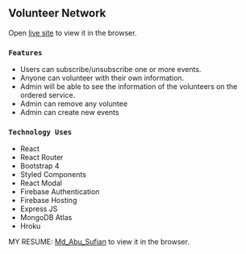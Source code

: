 
## Volunteer Network
Open [live site](https://v-host-b02b6.web.app/) to view it in the browser.

### `Features`

<ul>
  <li>Users can subscribe/unsubscribe one or more events.</li>
    <li>Anyone can volunteer with their own information.</li>
    <li>Admin will be able to see the information of the volunteers on the ordered service.</li>
    <li>Admin can remove any voluntee</li>
    <li>Admin can create new events</li>
</ul>

### `Technology Uses`

<ul>
  <li>React</li>
    <li>React Router</li>
    <li>Bootstrap 4</li>
    <li>Styled Components</li>
    <li>React Modal</li>
    <li>Firebase Authentication</li>
    <li>Firebase Hosting</li>
    <li>Express JS</li>
    <li>MongoDB Atlas</li>
    <li>Hroku
</ul>

MY RESUME: [Md_Abu_Sufian](https://drive.google.com/file/d/1YSAM6WRbnb0CBgehKeBYMQvJLycwSQuK/view) to view it in the browser.
